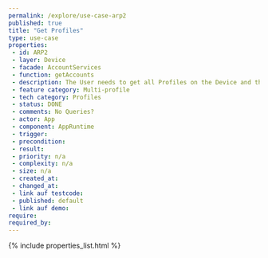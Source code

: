 ```yaml
---
permalink: /explore/use-case-arp2
published: true
title: "Get Profiles"
type: use-case
properties:
 - id: ARP2
 - layer: Device
 - facade: AccountServices
 - function: getAccounts
 - description: The User needs to get all Profiles on the Device and their metadata.
 - feature category: Multi-profile
 - tech category: Profiles
 - status: DONE
 - comments: No Queries?
 - actor: App
 - component: AppRuntime
 - trigger: 
 - precondition: 
 - result: 
 - priority: n/a
 - complexity: n/a
 - size: n/a
 - created_at: 
 - changed_at: 
 - link auf testcode: 
 - published: default
 - link auf demo: 
require:
required_by:
---
```

{% include properties_list.html %}
